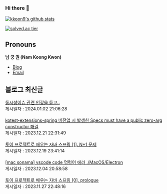 
### Hi there 👋
[![kkoon9's github stats](https://github-readme-stats.vercel.app/api?username=kkoon9&theme=tokyonight)](https://github.com/anuraghazra/github-readme-stats)

[![solved.ac tier](http://mazassumnida.wtf/api/generate_badge?boj=rndrnjs2003)](https://solved.ac/rndrnjs2003)
## Pronouns
**남 궁 권 (Nam Koong Kwon)**
- [Blog](https://kkoon9.tistory.com)
- [Email](mailto:rndrnjs2003@naver.com)

## 블로그 최신글
<a href=https://kkoon9.tistory.com/546>동시성이슈 관련 인강을 듣고..</a></br>게시일자 : 2024.01.02 21:06:28</br></br><a href=https://kkoon9.tistory.com/545>kotest-extensions-spring 버전업 시 발생한 Specs must have a public zero-arg constructor 해결</a></br>게시일자 : 2023.12.21 22:31:49</br></br><a href=https://kkoon9.tistory.com/544>토이 프로젝트로 배우는 자바 스프링 [1]. N+1 문제</a></br>게시일자 : 2023.12.19 23:41:14</br></br><a href=https://kkoon9.tistory.com/543>[mac sonama] vscode code 명령어 에러 ./MacOS/Electron</a></br>게시일자 : 2023.12.04 20:58:58</br></br><a href=https://kkoon9.tistory.com/542>토이 프로젝트로 배우는 자바 스프링 [0]. prologue</a></br>게시일자 : 2023.11.27 22:48:16</br></br>